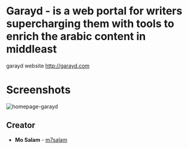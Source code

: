 # Garayd - is a web portal for writers supercharging them with tools to enrich the arabic content in middleast
garayd website http://garayd.com

# Screenshots 
![homepage-garayd](https://user-images.githubusercontent.com/12870986/93849845-8192a780-fcdf-11ea-8a80-8df7daeb10cd.png)


## Creator

- **Mo Salam** - [m7salam](https://github.com/m7salam)
